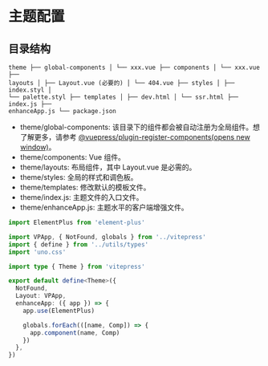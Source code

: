 # 主题配置

## 目录结构

```vue
theme ├── global-components │ └── xxx.vue ├── components │ └── xxx.vue ├──
layouts │ ├── Layout.vue (必要的) │ └── 404.vue ├── styles │ ├── index.styl │
└── palette.styl ├── templates │ ├── dev.html │ └── ssr.html ├── index.js ├──
enhanceApp.js └── package.json
```

- theme/global-components: 该目录下的组件都会被自动注册为全局组件。想了解更多，请参考 [@vuepress/plugin-register-components(opens new window)](https://github.com/vuejs/vuepress/tree/master/packages/@vuepress/plugin-register-components)。
- theme/components: Vue 组件。
- theme/layouts: 布局组件，其中 Layout.vue 是必需的。
- theme/styles: 全局的样式和调色板。
- theme/templates: 修改默认的模板文件。
- theme/index.js: 主题文件的入口文件。
- theme/enhanceApp.js: 主题水平的客户端增强文件。

```typescript
import ElementPlus from 'element-plus'

import VPApp, { NotFound, globals } from '../vitepress'
import { define } from '../utils/types'
import 'uno.css'

import type { Theme } from 'vitepress'

export default define<Theme>({
  NotFound,
  Layout: VPApp,
  enhanceApp: ({ app }) => {
    app.use(ElementPlus)

    globals.forEach(([name, Comp]) => {
      app.component(name, Comp)
    })
  },
})
```
